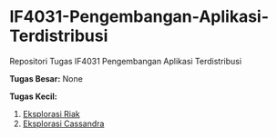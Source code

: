 # IF4031-Pengembangan-Aplikasi-Terdistribusi
Repositori Tugas IF4031 Pengembangan Aplikasi Terdistribusi

**Tugas Besar:**
None

**Tugas Kecil:**
1. [Eksplorasi Riak](https://github.com/tugas-itb-erick/IF4031-Pengembangan-Aplikasi-Terdistribusi/blob/master/Cassandra)
2. [Eksplorasi Cassandra](https://github.com/tugas-itb-erick/IF4031-Pengembangan-Aplikasi-Terdistribusi/tree/master/Riak)

